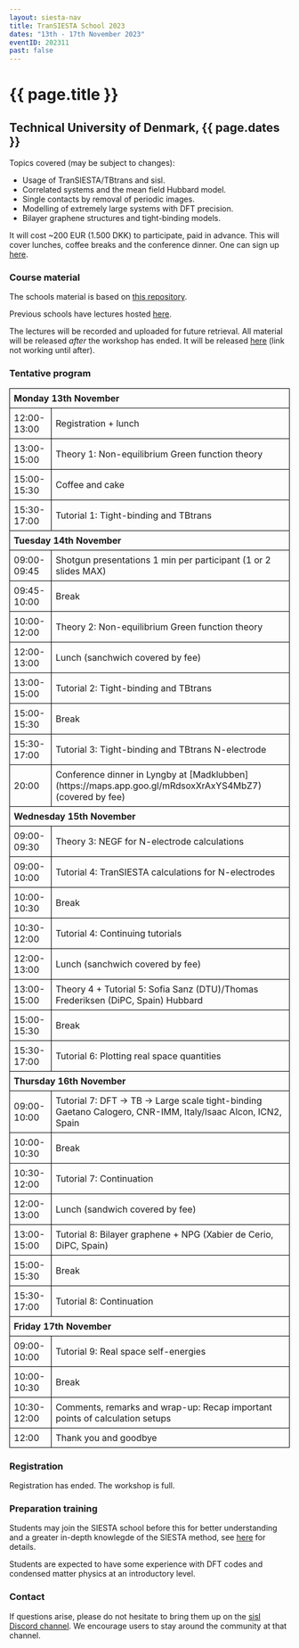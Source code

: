 ```yaml
---
layout: siesta-nav
title: TranSIESTA School 2023
dates: "13th - 17th November 2023"
eventID: 202311
past: false
---
```

# {{ page.title }}
## Technical University of Denmark, {{ page.dates }}

<style>
  table {
    margin-left:auto;
    margin-right:auto;
    text-align:left;
  }
  table, tr, td, th {
    border-collapse: collapse;
  }
  td, th {
    border:1px solid black;
  }
  th, td {
    padding:7px;
    text-align:left;
  }
  th.borderless {
    border-top:0px;
    border-left:0px;
  }
  a.tbd {
    color: red;
  }
</style>

Topics covered (may be subject to changes):

* Usage of TranSIESTA/TBtrans and sisl.
* Correlated systems and the mean field Hubbard model.
* Single contacts by removal of periodic images.
* Modelling of extremely large systems with DFT precision.
* Bilayer graphene structures and tight-binding models.

It will cost ~200 EUR (1.500 DKK) to participate, paid in advance. This will cover lunches, coffee breaks and the conference dinner.
One can sign up [here](https://www.conferencemanager.dk/invitation-workshoptoolsforelectiontransport).


### Course material

The schools material is based on [this repository](https://github.com/zerothi/ts-tbt-sisl-tutorial).

Previous schools have lectures hosted [here](https://www.youtube.com/channel/UCyi1DHDq2RGnN-Vaigq5lTA/videos?view=0&sort=da&flow=grid).

The lectures will be recorded and uploaded for future retrieval. All material will be released *after* the workshop has ended.
It will be released [here](https://github.com/zerothi/ts-tbt-sisl-tutorial/releases/tag/v2023.11) (link not working until after).

### Tentative program

<table>

<tbody>
<tr><th COLSPAN="2"> Monday 13th November</th></tr>
<tr><td>12:00-13:00</td><td>Registration + lunch</td></tr>
<tr><td>13:00-15:00</td><td> Theory 1: Non-equilibrium Green function theory</td></tr>
<tr><td>15:00-15:30</td><td> Coffee and cake</td></tr>
<tr><td>15:30-17:00</td><td> Tutorial 1: Tight-binding and TBtrans</td></tr>

<tr><th COLSPAN="2"> Tuesday 14th November</th></tr>
<tr><td>09:00-09:45</td><td> Shotgun presentations 1 min per participant (1 or 2 slides MAX)</td></tr>
<tr><td>09:45-10:00</td><td> Break</td></tr>
<tr><td>10:00-12:00</td><td> Theory 2: Non-equilibrium Green function theory</td></tr>
<tr><td>12:00-13:00</td><td> Lunch (sanchwich covered by fee)</td></tr>
<tr><td>13:00-15:00</td><td> Tutorial 2: Tight-binding and TBtrans</td></tr>
<tr><td>15:00-15:30</td><td> Break</td></tr>
<tr><td>15:30-17:00</td><td> Tutorial 3: Tight-binding and TBtrans N-electrode</td></tr>
<tr><td>20:00</td><td> Conference dinner in Lyngby at [Madklubben](https://maps.app.goo.gl/mRdsoxXrAxYS4MbZ7) (covered by fee)</td></tr>

<tr><th COLSPAN="2"> Wednesday 15th November</th></tr>
<tr><td>09:00-09:30</td><td> Theory 3: NEGF for N-electrode calculations</td></tr>
<tr><td>09:00-10:00</td><td> Tutorial 4: TranSIESTA calculations for N-electrodes</td></tr>
<tr><td>10:00-10:30</td><td> Break</td></tr>
<tr><td>10:30-12:00</td><td> Tutorial 4: Continuing tutorials</td></tr>
<tr><td>12:00-13:00</td><td> Lunch (sanchwich covered by fee)</td></tr>
<tr><td>13:00-15:00</td><td> Theory 4 + Tutorial 5: Sofia Sanz (DTU)/Thomas Frederiksen (DiPC, Spain) Hubbard</td></tr>
<tr><td>15:00-15:30</td><td> Break</td></tr>
<tr><td>15:30-17:00</td><td> Tutorial 6: Plotting real space quantities</td></tr>

<tr><th COLSPAN="2"> Thursday 16th November</th></tr>
<tr><td>09:00-10:00</td><td>Tutorial 7: DFT -> TB -> Large scale tight-binding Gaetano Calogero, CNR-IMM, Italy/Isaac Alcon, ICN2, Spain</td></tr>
<tr><td>10:00-10:30</td><td>Break</td></tr>
<tr><td>10:30-12:00</td><td>Tutorial 7: Continuation</td></tr>
<tr><td>12:00-13:00</td><td>Lunch (sandwich covered by fee)</td></tr>
<tr><td>13:00-15:00</td><td>Tutorial 8: Bilayer graphene + NPG (Xabier de Cerio, DiPC, Spain)</td></tr>
<tr><td>15:00-15:30</td><td>Break</td></tr>
<tr><td>15:30-17:00</td><td>Tutorial 8: Continuation</td></tr>

<tr><th COLSPAN="2"> Friday 17th November</th></tr>
<tr><td>09:00-10:00</td><td>Tutorial 9: Real space self-energies</td></tr>
<tr><td>10:00-10:30</td><td>Break</td></tr>
<tr><td>10:30-12:00</td><td>Comments, remarks and wrap-up: Recap important points of calculation setups</td></tr>
<tr><td>12:00</td><td>Thank you and goodbye</td></tr>
</tbody>
</table>


### Registration

Registration has ended. The workshop is full.

<!--
Please sign up [here](https://www.conferencemanager.dk/invitation-workshoptoolsforelectiontransport).
The cost of ~200 EUR is to be paid upon registration.
-->


### Preparation training

Students may join the SIESTA school before this for better understanding and a greater in-depth knowlegde
of the SIESTA method, see [here](../SIESTA_School-2023) for details.

Students are expected to have some experience with DFT codes and condensed matter physics at an
introductory level.


### Contact

If questions arise, please do not hesitate to bring them up on the [sisl Discord channel](https://discord.gg/5XnFXFdkv2).
We encourage users to stay around the community at that channel.
